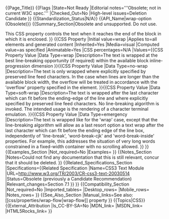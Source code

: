 {{Page_Title}}
{{Flags
|State=Not Ready
|Editorial notes='''Obsolete; not in current W3C spec.'''
|Checked_Out=No
|High-level issues=Deletion Candidate
}}
{{Standardization_Status|N/A}}
{{API_Name|wrap-option (Obsolete)}}
{{Summary_Section|Obsolete and unsupported. Do not use.

This CSS property controls the text when it reaches the end of the block in which it is enclosed.
}}
{{CSS Property
|Initial value=wrap
|Applies to=all elements and generated content
|Inherited=Yes
|Media=visual
|Computed value=as specified
|Animatable=Yes
|CSS percentages=N/A
|Values={{CSS Property Value
|Data Type=wrap
|Description=The text is wrapped at the best line-breaking opportunity (if required) within the available block inline-progression dimension
}}{{CSS Property Value
|Data Type=no-wrap
|Description=The text is only wrapped where explicitly specified by preserved line feed characters. In the case when lines are longer than the available block width, the overflow will be treated in accordance with the 'overflow' property specified in the element.
}}{{CSS Property Value
|Data Type=soft-wrap
|Description=The text is wrapped after the last character which can fit before the ending-edge of the line and where explicitly specified by preserved line feed characters. No line-breaking algorithm is invoked. The intended usage is the rendering of a character terminal emulation.
}}{{CSS Property Value
|Data Type=emergency
|Description=The text is wrapped like for the 'wrap' case, except that the line-breaking algorithm will allow as a last resort option a text wrap after the last character which can fit before the ending edge of the line box, independently of 'line-break', 'word-break-cjk' and 'word-break-inside' properties. For example, this addresses the situation of very long words constrained in a fixed-width container with no scrolling allowed.
}}
}}
{{Examples_Section
|Not_required=No
|Examples=
}}
{{Notes_Section
|Notes=Could not find any documentation that this is still relevant, concur that it should be deleted.
}}
{{Related_Specifications_Section
|Specifications={{Related Specification
|Name=CSS3 Text Module
|URL=http://www.w3.org/TR/2003/CR-css3-text-20030514
|Status=Obsolete (previously a Candidate Recommendation)
|Relevant_changes=Section 7.1
}}
}}
{{Compatibility_Section
|Not_required=No
|Imported_tables=
|Desktop_rows=
|Mobile_rows=
|Notes_rows=
}}
{{See_Also_Section
|Manual_links=See also: [[css/properties/wrap-flow|wrap-flow]] property
}}
{{Topics|CSS}}
{{External_Attribution
|Is_CC-BY-SA=No
|MDN_link=
|MSDN_link=
|HTML5Rocks_link=
}}
